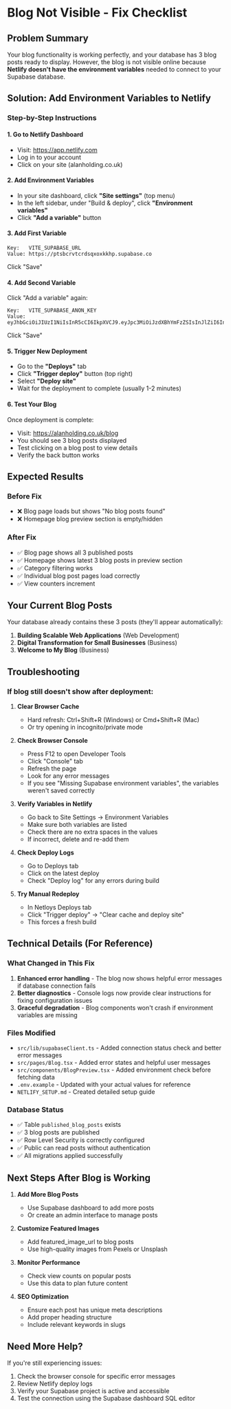 # Blog Not Visible - Fix Checklist

## Problem Summary
Your blog functionality is working perfectly, and your database has 3 blog posts ready to display. However, the blog is not visible online because **Netlify doesn't have the environment variables** needed to connect to your Supabase database.

## Solution: Add Environment Variables to Netlify

### Step-by-Step Instructions

#### 1. Go to Netlify Dashboard
- Visit: https://app.netlify.com
- Log in to your account
- Click on your site (alanholding.co.uk)

#### 2. Add Environment Variables
- In your site dashboard, click **"Site settings"** (top menu)
- In the left sidebar, under "Build & deploy", click **"Environment variables"**
- Click **"Add a variable"** button

#### 3. Add First Variable
```
Key:   VITE_SUPABASE_URL
Value: https://ptsbcrvtcrdsqxoxkkhp.supabase.co
```
Click "Save"

#### 4. Add Second Variable
Click "Add a variable" again:
```
Key:   VITE_SUPABASE_ANON_KEY
Value: eyJhbGciOiJIUzI1NiIsInR5cCI6IkpXVCJ9.eyJpc3MiOiJzdXBhYmFzZSIsInJlZiI6InB0c2JjcnZ0Y3Jkc3F4b3hra2hwIiwicm9sZSI6ImFub24iLCJpYXQiOjE3NjE1OTA0MjUsImV4cCI6MjA3NzE2NjQyNX0.XClHW9mhOYti40lL_D34Cvx5pARNxks1lw9MudpBD1k
```
Click "Save"

#### 5. Trigger New Deployment
- Go to the **"Deploys"** tab
- Click **"Trigger deploy"** button (top right)
- Select **"Deploy site"**
- Wait for the deployment to complete (usually 1-2 minutes)

#### 6. Test Your Blog
Once deployment is complete:
- Visit: https://alanholding.co.uk/blog
- You should see 3 blog posts displayed
- Test clicking on a blog post to view details
- Verify the back button works

## Expected Results

### Before Fix
- ❌ Blog page loads but shows "No blog posts found"
- ❌ Homepage blog preview section is empty/hidden

### After Fix
- ✅ Blog page shows all 3 published posts
- ✅ Homepage shows latest 3 blog posts in preview section
- ✅ Category filtering works
- ✅ Individual blog post pages load correctly
- ✅ View counters increment

## Your Current Blog Posts

Your database already contains these 3 posts (they'll appear automatically):

1. **Building Scalable Web Applications** (Web Development)
2. **Digital Transformation for Small Businesses** (Business)
3. **Welcome to My Blog** (Business)

## Troubleshooting

### If blog still doesn't show after deployment:

1. **Clear Browser Cache**
   - Hard refresh: Ctrl+Shift+R (Windows) or Cmd+Shift+R (Mac)
   - Or try opening in incognito/private mode

2. **Check Browser Console**
   - Press F12 to open Developer Tools
   - Click "Console" tab
   - Refresh the page
   - Look for any error messages
   - If you see "Missing Supabase environment variables", the variables weren't saved correctly

3. **Verify Variables in Netlify**
   - Go back to Site Settings → Environment Variables
   - Make sure both variables are listed
   - Check there are no extra spaces in the values
   - If incorrect, delete and re-add them

4. **Check Deploy Logs**
   - Go to Deploys tab
   - Click on the latest deploy
   - Check "Deploy log" for any errors during build

5. **Try Manual Redeploy**
   - In Netloys Deploys tab
   - Click "Trigger deploy" → "Clear cache and deploy site"
   - This forces a fresh build

## Technical Details (For Reference)

### What Changed in This Fix
1. **Enhanced error handling** - The blog now shows helpful error messages if database connection fails
2. **Better diagnostics** - Console logs now provide clear instructions for fixing configuration issues
3. **Graceful degradation** - Blog components won't crash if environment variables are missing

### Files Modified
- `src/lib/supabaseClient.ts` - Added connection status check and better error messages
- `src/pages/Blog.tsx` - Added error states and helpful user messages
- `src/components/BlogPreview.tsx` - Added environment check before fetching data
- `.env.example` - Updated with your actual values for reference
- `NETLIFY_SETUP.md` - Created detailed setup guide

### Database Status
- ✅ Table `published_blog_posts` exists
- ✅ 3 blog posts are published
- ✅ Row Level Security is correctly configured
- ✅ Public can read posts without authentication
- ✅ All migrations applied successfully

## Next Steps After Blog is Working

1. **Add More Blog Posts**
   - Use Supabase dashboard to add more posts
   - Or create an admin interface to manage posts

2. **Customize Featured Images**
   - Add featured_image_url to blog posts
   - Use high-quality images from Pexels or Unsplash

3. **Monitor Performance**
   - Check view counts on popular posts
   - Use this data to plan future content

4. **SEO Optimization**
   - Ensure each post has unique meta descriptions
   - Add proper heading structure
   - Include relevant keywords in slugs

## Need More Help?

If you're still experiencing issues:
1. Check the browser console for specific error messages
2. Review Netlify deploy logs
3. Verify your Supabase project is active and accessible
4. Test the connection using the Supabase dashboard SQL editor
